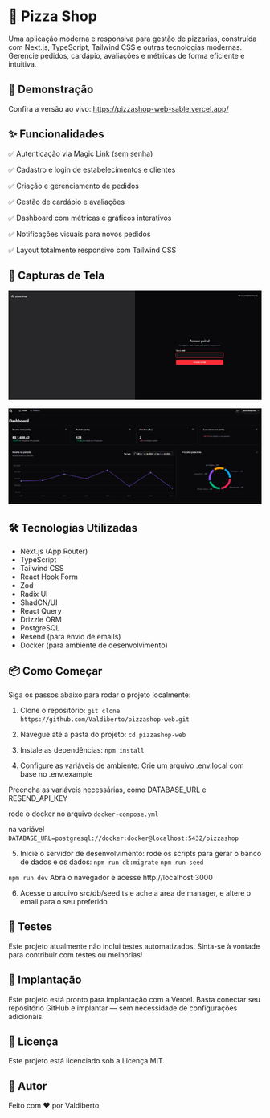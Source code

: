 # 🍕 Pizza Shop

Uma aplicação moderna e responsiva para gestão de pizzarias, construída com Next.js, TypeScript, Tailwind CSS e outras tecnologias modernas. Gerencie pedidos, cardápio, avaliações e métricas de forma eficiente e intuitiva.

## 🚀 Demonstração

Confira a versão ao vivo: https://pizzashop-web-sable.vercel.app/

## ✨ Funcionalidades

✅ Autenticação via Magic Link (sem senha)

✅ Cadastro e login de estabelecimentos e clientes

✅ Criação e gerenciamento de pedidos

✅ Gestão de cardápio e avaliações

✅ Dashboard com métricas e gráficos interativos

✅ Notificações visuais para novos pedidos

✅ Layout totalmente responsivo com Tailwind CSS

## 📸 Capturas de Tela

![SignIn](public/sigin.png)

![Dashboard](public/dashboard.png)

## 🛠️ Tecnologias Utilizadas

- Next.js (App Router)
- TypeScript
- Tailwind CSS
- React Hook Form
- Zod
- Radix UI
- ShadCN/UI
- React Query
- Drizzle ORM
- PostgreSQL
- Resend (para envio de emails)
- Docker (para ambiente de desenvolvimento)

## 📦 Como Começar

Siga os passos abaixo para rodar o projeto localmente:

1. Clone o repositório:
   `git clone https://github.com/Valdiberto/pizzashop-web.git`

2. Navegue até a pasta do projeto:
   `cd pizzashop-web`

3. Instale as dependências:
   `npm install`

4. Configure as variáveis de ambiente:
   Crie um arquivo .env.local com base no .env.example

Preencha as variáveis necessárias, como DATABASE_URL e RESEND_API_KEY

rode o docker no arquivo `docker-compose.yml`

na variável
`DATABASE_URL=postgresql://docker:docker@localhost:5432/pizzashop`

5. Inicie o servidor de desenvolvimento:
   rode os scripts para gerar o banco de dados e os dados:
   `npm run db:migrate`
   `npm run seed`

`npm run dev`
Abra o navegador e acesse http://localhost:3000

6. Acesse o arquivo src/db/seed.ts e ache a area de manager, e altere o email para o seu preferido

## 🧪 Testes

Este projeto atualmente não inclui testes automatizados. Sinta-se à vontade para contribuir com testes ou melhorias!

## 📁 Implantação

Este projeto está pronto para implantação com a Vercel. Basta conectar seu repositório GitHub e implantar — sem necessidade de configurações adicionais.

## 📄 Licença

Este projeto está licenciado sob a Licença MIT.

## 🙋 Autor

Feito com ❤️ por Valdiberto
